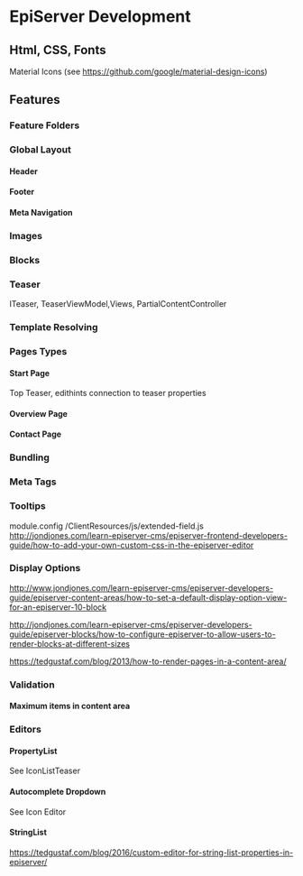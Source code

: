# EpiServer Development

## Html, CSS, Fonts
Material Icons (see https://github.com/google/material-design-icons)

## Features

### Feature Folders

### Global Layout

#### Header

#### Footer

#### Meta Navigation

### Images

### Blocks

### Teaser
ITeaser, TeaserViewModel,Views, PartialContentController

### Template Resolving

### Pages Types

#### Start Page
Top Teaser, edithints connection to teaser properties

#### Overview Page

#### Contact Page

### Bundling

### Meta Tags

### Tooltips
module.config
/ClientResources/js/extended-field.js
http://jondjones.com/learn-episerver-cms/episerver-frontend-developers-guide/how-to-add-your-own-custom-css-in-the-episerver-editor

### Display Options
http://www.jondjones.com/learn-episerver-cms/episerver-developers-guide/episerver-content-areas/how-to-set-a-default-display-option-view-for-an-episerver-10-block

http://jondjones.com/learn-episerver-cms/episerver-developers-guide/episerver-blocks/how-to-configure-episerver-to-allow-users-to-render-blocks-at-different-sizes

https://tedgustaf.com/blog/2013/how-to-render-pages-in-a-content-area/

### Validation
#### Maximum items in content area

### Editors
#### PropertyList
See IconListTeaser
#### Autocomplete Dropdown
See Icon Editor
#### StringList
https://tedgustaf.com/blog/2016/custom-editor-for-string-list-properties-in-episerver/
